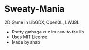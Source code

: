 # Sweaty-Mania
2D Game in LibGDX, OpenGL, LWJGL

- Pretty garbage cuz im new to the lib
- Uses MIT License
- Made by shab

